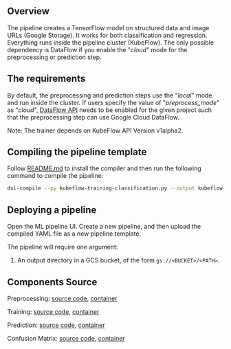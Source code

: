 ## Overview
The pipeline creates a TensorFlow model on structured data and image URLs (Google Storage). It works for both classification and regression.
Everything runs inside the pipeline cluster (KubeFlow). The only possible dependency is DataFlow if you enable the "*cloud*" mode for 
the preprocessing or prediction step.

## The requirements
By default, the preprocessing and prediction steps use the "*local*" mode and run inside the cluster. If users specify the value of "*preprocess_mode*" as "*cloud*",
[DataFlow API](https://cloud.google.com/endpoints/docs/openapi/enable-api) needs to be enabled for the given project such that the preprocessing step
can use Google Cloud DataFlow. 

Note: The trainer depends on KubeFlow API Version v1alpha2.

## Compiling the pipeline template

Follow [README.md](https://github.com/googleprivate/ml/blob/master/samples/README.md) to install the compiler and then run the following command to compile the pipeline:

```bash
dsl-compile --py kubeflow-training-classification.py --output kubeflow-training-classification.yaml
```

## Deploying a pipeline

Open the ML pipeline UI. Create a new pipeline, and then upload the compiled YAML file as a new pipeline template.

The pipeline will require one argument:

1. An output directory in a GCS bucket, of the form `gs://<BUCKET>/<PATH>`.

## Components Source

Preprocessing:
  [source code](https://github.com/googleprivate/ml/tree/master/components/dataflow/tft), 
  [container](https://github.com/googleprivate/ml/tree/master/components/dataflow/containers/tft)

Training:
  [source code](https://github.com/googleprivate/ml/tree/master/components/kubeflow/launcher), 
  [container](https://github.com/googleprivate/ml/tree/master/components/kubeflow/container/launcher)

Prediction:
  [source code](https://github.com/googleprivate/ml/tree/master/components/dataflow/predict), 
  [container](https://github.com/googleprivate/ml/tree/master/components/dataflow/containers/predict)

Confusion Matrix:
  [source code](https://github.com/googleprivate/ml/tree/master/components/local/evaluation), 
  [container](https://github.com/googleprivate/ml/tree/master/components/local/containers/confusion_matrix)
